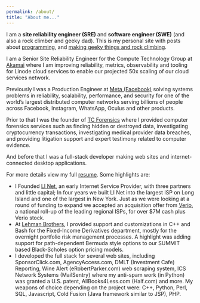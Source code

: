 ```yaml
---
permalink: /about/ 
title: "About me..."
---
```

I am a **site reliability engineer (SRE)** and **software engineer (SWE)** (and also a rock climber and geeky dad). This is my personal site with posts about [programming](/tech/), and [making geeky things and rock climbing](/play/).

I am a Senior Site Reliability Engineer for the Compute Technology Group at [Akamai](https://www.akamai.com) where I am improving reliability, metrics, observability and tooling for Linode cloud services to enable our projected 50x scaling of our cloud services network.

Previously I was a Production Engineer at [Meta (Facebook)](https://www.facebook.com) solving systems problems in reliability, scalability, performance, and security for one of the world’s largest distributed computer networks serving billions of people across Facebook, Instagram, WhatsApp, Oculus and other products.

Prior to that I was the founder of [TC Forensics](http://www.tcforensics.com) where I provided computer forensics services such as finding hidden or destroyed data, investigating cryptocurrency transactions, investigating medical provider data breaches, and providing litigation support and expert testimony related to computer evidence.

And before that I was a full-stack developer making web sites and internet-connected desktop applications.

For more details view my full [resume](</downloads/Peter Theobald Resume SWE 2023-05-01.pdf>). Some highlights are: 

* I Founded [LI Net](https://angel.co/company/li-net), an early Internet Service Provider, with three partners and little capital; In four years we built LI Net into the largest ISP on Long Island and one of the largest in New York. Just as we were looking at a round of funding to expand we accepted an acquisition offer from [Verio](https://www.crunchbase.com/organization/verio#/entity), a national roll-up of the leading regional ISPs, for over $7M cash plus Verio stock.
* At [Lehman Brothers](https://www.crunchbase.com/organization/lehman-brothers#/entity), I provided support and customizations in C++ and Bash for the Fixed-Income Derivatives department, mostly for the overnight portfolio risk management processes. A highlight was adding support for path-dependent Bermuda style options to our SUMMIT based Black-Scholes option pricing models.
* I developed the full stack for several web sites, including SponsorClick.com, AgencyAccess.com, DMLT (Investment Cafe) Reporting, Wine Alert (eRobertParker.com) web scraping system, ICS Network Systems (MailSentry) where my anti-spam work (in Python) was granted a U.S. patent, AllBooks4Less.com (Half.com) and more. My weapons of choice depending on the project were: C++, Python, Perl, SQL, Javascript, Cold Fusion (Java framework similar to JSP), PHP.



